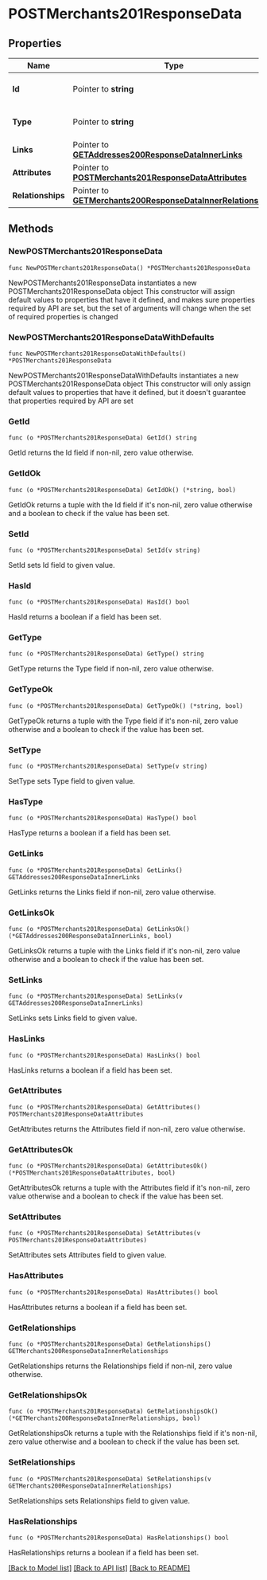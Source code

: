 # POSTMerchants201ResponseData

## Properties

Name | Type | Description | Notes
------------ | ------------- | ------------- | -------------
**Id** | Pointer to **string** | The resource&#39;s id | [optional] 
**Type** | Pointer to **string** | The resource&#39;s type | [optional] 
**Links** | Pointer to [**GETAddresses200ResponseDataInnerLinks**](GETAddresses200ResponseDataInnerLinks.md) |  | [optional] 
**Attributes** | Pointer to [**POSTMerchants201ResponseDataAttributes**](POSTMerchants201ResponseDataAttributes.md) |  | [optional] 
**Relationships** | Pointer to [**GETMerchants200ResponseDataInnerRelationships**](GETMerchants200ResponseDataInnerRelationships.md) |  | [optional] 

## Methods

### NewPOSTMerchants201ResponseData

`func NewPOSTMerchants201ResponseData() *POSTMerchants201ResponseData`

NewPOSTMerchants201ResponseData instantiates a new POSTMerchants201ResponseData object
This constructor will assign default values to properties that have it defined,
and makes sure properties required by API are set, but the set of arguments
will change when the set of required properties is changed

### NewPOSTMerchants201ResponseDataWithDefaults

`func NewPOSTMerchants201ResponseDataWithDefaults() *POSTMerchants201ResponseData`

NewPOSTMerchants201ResponseDataWithDefaults instantiates a new POSTMerchants201ResponseData object
This constructor will only assign default values to properties that have it defined,
but it doesn't guarantee that properties required by API are set

### GetId

`func (o *POSTMerchants201ResponseData) GetId() string`

GetId returns the Id field if non-nil, zero value otherwise.

### GetIdOk

`func (o *POSTMerchants201ResponseData) GetIdOk() (*string, bool)`

GetIdOk returns a tuple with the Id field if it's non-nil, zero value otherwise
and a boolean to check if the value has been set.

### SetId

`func (o *POSTMerchants201ResponseData) SetId(v string)`

SetId sets Id field to given value.

### HasId

`func (o *POSTMerchants201ResponseData) HasId() bool`

HasId returns a boolean if a field has been set.

### GetType

`func (o *POSTMerchants201ResponseData) GetType() string`

GetType returns the Type field if non-nil, zero value otherwise.

### GetTypeOk

`func (o *POSTMerchants201ResponseData) GetTypeOk() (*string, bool)`

GetTypeOk returns a tuple with the Type field if it's non-nil, zero value otherwise
and a boolean to check if the value has been set.

### SetType

`func (o *POSTMerchants201ResponseData) SetType(v string)`

SetType sets Type field to given value.

### HasType

`func (o *POSTMerchants201ResponseData) HasType() bool`

HasType returns a boolean if a field has been set.

### GetLinks

`func (o *POSTMerchants201ResponseData) GetLinks() GETAddresses200ResponseDataInnerLinks`

GetLinks returns the Links field if non-nil, zero value otherwise.

### GetLinksOk

`func (o *POSTMerchants201ResponseData) GetLinksOk() (*GETAddresses200ResponseDataInnerLinks, bool)`

GetLinksOk returns a tuple with the Links field if it's non-nil, zero value otherwise
and a boolean to check if the value has been set.

### SetLinks

`func (o *POSTMerchants201ResponseData) SetLinks(v GETAddresses200ResponseDataInnerLinks)`

SetLinks sets Links field to given value.

### HasLinks

`func (o *POSTMerchants201ResponseData) HasLinks() bool`

HasLinks returns a boolean if a field has been set.

### GetAttributes

`func (o *POSTMerchants201ResponseData) GetAttributes() POSTMerchants201ResponseDataAttributes`

GetAttributes returns the Attributes field if non-nil, zero value otherwise.

### GetAttributesOk

`func (o *POSTMerchants201ResponseData) GetAttributesOk() (*POSTMerchants201ResponseDataAttributes, bool)`

GetAttributesOk returns a tuple with the Attributes field if it's non-nil, zero value otherwise
and a boolean to check if the value has been set.

### SetAttributes

`func (o *POSTMerchants201ResponseData) SetAttributes(v POSTMerchants201ResponseDataAttributes)`

SetAttributes sets Attributes field to given value.

### HasAttributes

`func (o *POSTMerchants201ResponseData) HasAttributes() bool`

HasAttributes returns a boolean if a field has been set.

### GetRelationships

`func (o *POSTMerchants201ResponseData) GetRelationships() GETMerchants200ResponseDataInnerRelationships`

GetRelationships returns the Relationships field if non-nil, zero value otherwise.

### GetRelationshipsOk

`func (o *POSTMerchants201ResponseData) GetRelationshipsOk() (*GETMerchants200ResponseDataInnerRelationships, bool)`

GetRelationshipsOk returns a tuple with the Relationships field if it's non-nil, zero value otherwise
and a boolean to check if the value has been set.

### SetRelationships

`func (o *POSTMerchants201ResponseData) SetRelationships(v GETMerchants200ResponseDataInnerRelationships)`

SetRelationships sets Relationships field to given value.

### HasRelationships

`func (o *POSTMerchants201ResponseData) HasRelationships() bool`

HasRelationships returns a boolean if a field has been set.


[[Back to Model list]](../README.md#documentation-for-models) [[Back to API list]](../README.md#documentation-for-api-endpoints) [[Back to README]](../README.md)


